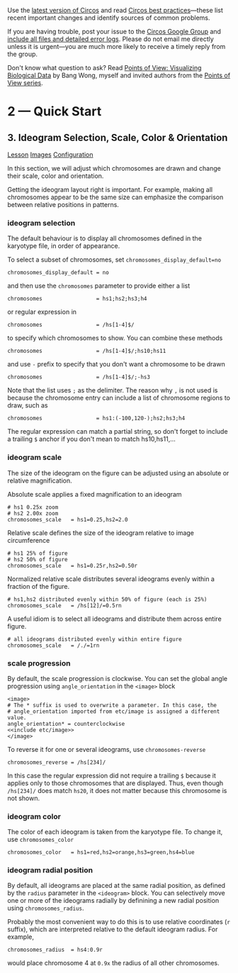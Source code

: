 Use the [latest version of Circos](/software/download/circos/) and read
[Circos best
practices](/documentation/tutorials/reference/best_practices/)—these list
recent important changes and identify sources of common problems.

If you are having trouble, post your issue to the [Circos Google
Group](https://groups.google.com/group/circos-data-visualization) and [include
all files and detailed error logs](/support/support/). Please do not email me
directly unless it is urgent—you are much more likely to receive a timely
reply from the group.

Don't know what question to ask? Read [Points of View: Visualizing Biological
Data](https://www.nature.com/nmeth/journal/v9/n12/full/nmeth.2258.html) by
Bang Wong, myself and invited authors from the [Points of View
series](https://mk.bcgsc.ca/pointsofview).

# 2 — Quick Start

## 3\. Ideogram Selection, Scale, Color & Orientation

[Lesson](/documentation/tutorials/quick_start/selection_and_scale/lesson)
[Images](/documentation/tutorials/quick_start/selection_and_scale/images)
[Configuration](/documentation/tutorials/quick_start/selection_and_scale/configuration)

In this section, we will adjust which chromosomes are drawn and change their
scale, color and orientation.

Getting the ideogram layout right is important. For example, making all
chromosomes appear to be the same size can emphasize the comparison between
relative positions in patterns.

### ideogram selection

The default behaviour is to display all chromosomes defined in the karyotype
file, in order of appearance.

To select a subset of chromosomes, set `chromosomes_display_default=no`

    
    
    chromosomes_display_default = no
    

and then use the `chromosomes` parameter to provide either a list

    
    
    chromosomes                 = hs1;hs2;hs3;h4
    

or regular expression in

    
    
    chromosomes                 = /hs[1-4]$/
    

to specify which chromosomes to show. You can combine these methods

    
    
    chromosomes                 = /hs[1-4]$/;hs10;hs11
    

and use `-` prefix to specify that you don't want a chromosome to be drawn

    
    
    chromosomes                 = /hs[1-4]$/;-hs3
    

Note that the list uses `;` as the delimiter. The reason why `,` is not used
is because the chromosome entry can include a list of chromosome regions to
draw, such as

    
    
    chromosomes                 = hs1:(-100,120-);hs2;hs3;h4
    

The regular expression can match a partial string, so don't forget to include
a trailing `$` anchor if you don't mean to match hs10,hs11,...

### ideogram scale

The size of the ideogram on the figure can be adjusted using an absolute or
relative magnification.

Absolute scale applies a fixed magnification to an ideogram

    
    
    # hs1 0.25x zoom
    # hs2 2.00x zoom
    chromosomes_scale   = hs1=0.25,hs2=2.0
    

Relative scale defines the size of the ideogram relative to image
circumference

    
    
    # hs1 25% of figure
    # hs2 50% of figure
    chromosomes_scale   = hs1=0.25r,hs2=0.50r
    

Normalized relative scale distributes several ideograms evenly within a
fraction of the figure.

    
    
    # hs1,hs2 distributed evenly within 50% of figure (each is 25%)
    chromosomes_scale   = /hs[12]/=0.5rn
    

A useful idiom is to select all ideograms and distribute them across entire
figure.

    
    
    # all ideograms distributed evenly within entire figure
    chromosomes_scale   = /./=1rn
    

### scale progression

By default, the scale progression is clockwise. You can set the global angle
progression using `angle_orientation` in the `<image>` block

    
    
    <image>
    # The * suffix is used to overwrite a parameter. In this case, the 
    # angle_orientation imported from etc/image is assigned a different value.
    angle_orientation* = counterclockwise
    <<include etc/image>>
    </image>
    

To reverse it for one or several ideograms, use `chromosomes-reverse`

    
    
    chromosomes_reverse = /hs[234]/
    

In this case the regular expression did not require a trailing `$` because it
applies only to those chromosomes that are displayed. Thus, even though
`/hs[234]/` does match `hs20`, it does not matter because this chromosome is
not shown.

### ideogram color

The color of each ideogram is taken from the karyotype file. To change it, use
`chromosomes_color`

    
    
    chromosomes_color   = hs1=red,hs2=orange,hs3=green,hs4=blue
    

### ideogram radial position

By default, all ideograms are placed at the same radial position, as defined
by the `radius` parameter in the `<ideogram>` block. You can selectively move
one or more of the ideograms radially by definining a new radial position
using `chromosomes_radius`.

Probably the most convenient way to do this is to use relative coordinates
(`r` suffix), which are interpreted relative to the default ideogram radius.
For example,

    
    
    chromosomes_radius  = hs4:0.9r
    

would place chromosome 4 at `0.9x` the radius of all other chromosomes.

